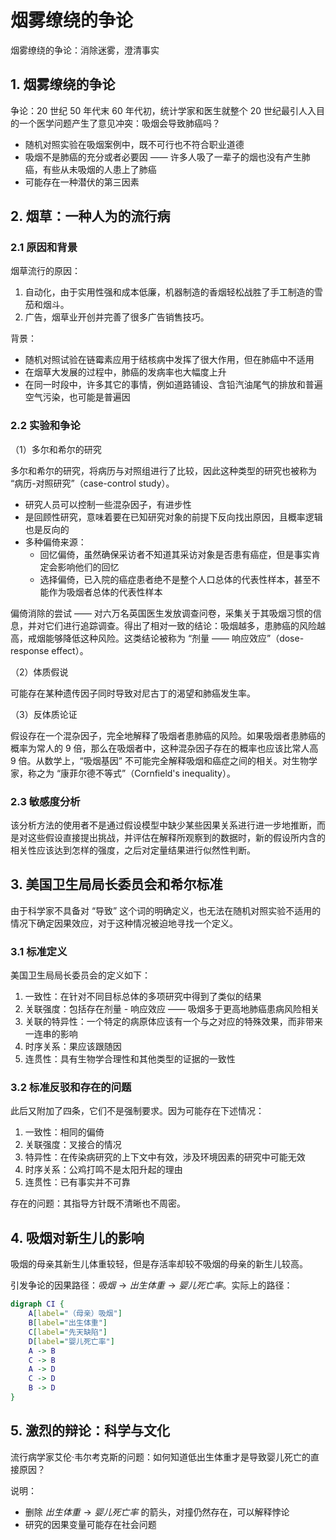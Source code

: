 # 烟雾缭绕的争论

烟雾缭绕的争论：消除迷雾，澄清事实

## 1. 烟雾缭绕的争论

争论：20 世纪 50 年代末 60 年代初，统计学家和医生就整个 20 世纪最引人入目的一个医学问题产生了意见冲突：吸烟会导致肺癌吗？

- 随机对照实验在吸烟案例中，既不可行也不符合职业道德
- 吸烟不是肺癌的充分或者必要因 —— 许多人吸了一辈子的烟也没有产生肺癌，有些从未吸烟的人患上了肺癌
- 可能存在一种潜伏的第三因素

## 2. 烟草：一种人为的流行病

### 2.1 原因和背景

烟草流行的原因：

1. 自动化，由于实用性强和成本低廉，机器制造的香烟轻松战胜了手工制造的雪茄和烟斗。
2. 广告，烟草业开创并完善了很多广告销售技巧。

背景：

- 随机对照试验在链霉素应用于结核病中发挥了很大作用，但在肺癌中不适用
- 在烟草大发展的过程中，肺癌的发病率也大幅度上升
- 在同一时段中，许多其它的事情，例如道路铺设、含铅汽油尾气的排放和普遍空气污染，也可能是普遍因

### 2.2 实验和争论

（1）多尔和希尔的研究

多尔和希尔的研究，将病历与对照组进行了比较，因此这种类型的研究也被称为 “病历-对照研究”（case-control study）。

- 研究人员可以控制一些混杂因子，有进步性
- 是回顾性研究，意味着要在已知研究对象的前提下反向找出原因，且概率逻辑也是反向的
- 多种偏倚来源：
    - 回忆偏倚，虽然确保采访者不知道其采访对象是否患有癌症，但是事实肯定会影响他们的回忆
    - 选择偏倚，已入院的癌症患者绝不是整个人口总体的代表性样本，甚至不能作为吸烟者总体的代表性样本

偏倚消除的尝试 —— 对六万名英国医生发放调查问卷，采集关于其吸烟习惯的信息，并对它们进行追踪调查。得出了相对一致的结论：吸烟越多，患肺癌的风险越高，戒烟能够降低这种风险。这类结论被称为 “剂量 —— 响应效应”（dose-response effect）。

（2）体质假说

可能存在某种遗传因子同时导致对尼古丁的渴望和肺癌发生率。

（3）反体质论证

假设存在一个混杂因子，完全地解释了吸烟者患肺癌的风险。如果吸烟者患肺癌的概率为常人的 9 倍，那么在吸烟者中，这种混杂因子存在的概率也应该比常人高 9 倍。从数学上，“吸烟基因” 不可能完全解释吸烟和癌症之间的相关。对生物学家，称之为 “康菲尔德不等式”（Cornfield's inequality）。

### 2.3 敏感度分析

该分析方法的使用者不是通过假设模型中缺少某些因果关系进行进一步地推断，而是对这些假设直接提出挑战，并评估在解释所观察到的数据时，新的假设所内含的相关性应该达到怎样的强度，之后对定量结果进行似然性判断。

## 3. 美国卫生局局长委员会和希尔标准

由于科学家不具备对 “导致” 这个词的明确定义，也无法在随机对照实验不适用的情况下确定因果效应，对于这种情况被迫地寻找一个定义。

### 3.1 标准定义

美国卫生局局长委员会的定义如下：

1. 一致性：在针对不同目标总体的多项研究中得到了类似的结果
2. 关联强度：包括存在剂量 - 响应效应 —— 吸烟多于更高地肺癌患病风险相关
3. 关联的特异性：一个特定的病原体应该有一个与之对应的特殊效果，而非带来一连串的影响
4. 时序关系：果应该跟随因
5. 连贯性：具有生物学合理性和其他类型的证据的一致性

### 3.2 标准反驳和存在的问题

此后又附加了四条，它们不是强制要求。因为可能存在下述情况：

1. 一致性：相同的偏倚
2. 关联强度：叉接合的情况
3. 特异性：在传染病研究的上下文中有效，涉及环境因素的研究中可能无效
4. 时序关系：公鸡打鸣不是太阳升起的理由
5. 连贯性：已有事实并不可靠

存在的问题：其指导方针既不清晰也不周密。

## 4. 吸烟对新生儿的影响

吸烟的母亲其新生儿体重较轻，但是存活率却较不吸烟的母亲的新生儿较高。

引发争论的因果路径：$吸烟 \rightarrow 出生体重 \rightarrow 婴儿死亡率$。实际上的路径：

```dot
digraph CI {
    A[label="（母亲）吸烟"]
    B[label="出生体重"]
    C[label="先天缺陷"]
    D[label="婴儿死亡率"]
    A -> B
    C -> B
    A -> D
    C -> D
    B -> D
}
```

## 5. 激烈的辩论：科学与文化

流行病学家艾伦·韦尔考克斯的问题：如何知道低出生体重才是导致婴儿死亡的直接原因？

说明：

- 删除 $出生体重 \rightarrow 婴儿死亡率$ 的箭头，对撞仍然存在，可以解释悖论
- 研究的因果变量可能存在社会问题